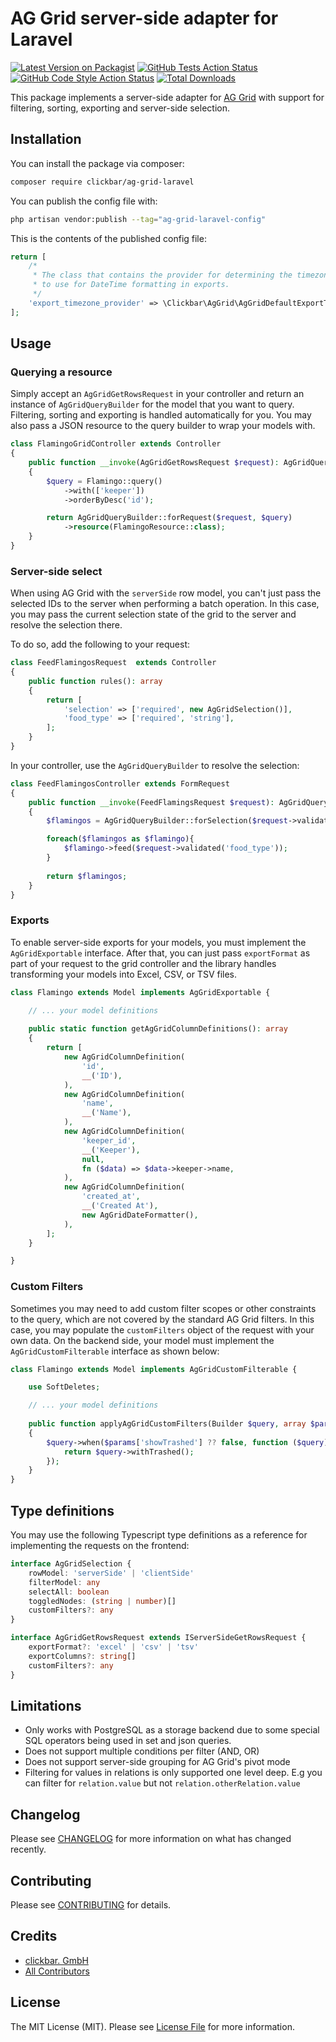 # AG Grid server-side adapter for Laravel

[![Latest Version on Packagist](https://img.shields.io/packagist/v/clickbar/ag-grid-laravel.svg?style=flat-square)](https://packagist.org/packages/clickbar/ag-grid-laravel)
[![GitHub Tests Action Status](https://img.shields.io/github/actions/workflow/status/clickbar/ag-grid-laravel/run-tests.yml?branch=main&label=tests&style=flat-square)](https://github.com/clickbar/ag-grid-laravel/actions?query=workflow%3Arun-tests+branch%3Amain)
[![GitHub Code Style Action Status](https://img.shields.io/github/actions/workflow/status/clickbar/ag-grid-laravel/fix-php-code-style-issues.yml?branch=main&label=code%20style&style=flat-square)](https://github.com/clickbar/ag-grid-laravel/actions?query=workflow%3A"Fix+PHP+code+style+issues"+branch%3Amain)
[![Total Downloads](https://img.shields.io/packagist/dt/clickbar/ag-grid-laravel.svg?style=flat-square)](https://packagist.org/packages/clickbar/ag-grid-laravel)

This package implements a server-side adapter for [AG Grid](https://www.ag-grid.com/) with support for filtering, sorting, exporting and server-side selection.

## Installation

You can install the package via composer:

```bash
composer require clickbar/ag-grid-laravel
```

You can publish the config file with:

```bash
php artisan vendor:publish --tag="ag-grid-laravel-config"
```

This is the contents of the published config file:

```php
return [
    /*
     * The class that contains the provider for determining the timezone 
     * to use for DateTime formatting in exports.
     */
    'export_timezone_provider' => \Clickbar\AgGrid\AgGridDefaultExportTimezoneProvider::class
];
```

## Usage

### Querying a resource

Simply accept an `AgGridGetRowsRequest` in your controller and return an instance of `AgGridQueryBuilder` for the model that you want to query. 
Filtering, sorting and exporting is handled automatically for you. You may also pass a JSON resource to the query builder to wrap your models with.

```php
class FlamingoGridController extends Controller
{
    public function __invoke(AgGridGetRowsRequest $request): AgGridQueryBuilder
    {
        $query = Flamingo::query()
            ->with(['keeper'])
            ->orderByDesc('id');

        return AgGridQueryBuilder::forRequest($request, $query)
            ->resource(FlamingoResource::class);
    }
}
```

### Server-side select

When using AG Grid with the `serverSide` row model, you can't just pass the selected IDs to the server when performing a batch operation.
In this case, you may pass the current selection state of the grid to the server and resolve the selection there.

To do so, add the following to your request:

```php
class FeedFlamingosRequest  extends Controller
{
    public function rules(): array
    {
        return [
            'selection' => ['required', new AgGridSelection()],
            'food_type' => ['required', 'string'],
        ];
    }
}
```

In your controller, use the `AgGridQueryBuilder` to resolve the selection:

```php
class FeedFlamingosController extends FormRequest
{
    public function __invoke(FeedFlamingsRequest $request): AgGridQueryBuilder
    {
        $flamingos = AgGridQueryBuilder::forSelection($request->validated('selection'))->get();

        foreach($flamingos as $flamingo){
            $flamingo->feed($request->validated('food_type'));
        }
        
        return $flamingos;
    }
}
```

### Exports

To enable server-side exports for your models, you must implement the `AgGridExportable` interface. 
After that, you can just pass `exportFormat` as part of your request to the grid controller and the library handles transforming your models into Excel, CSV, or TSV files.

```php
class Flamingo extends Model implements AgGridExportable {

    // ... your model definitions
    
    public static function getAgGridColumnDefinitions(): array
    {
        return [
            new AgGridColumnDefinition(
                'id',
                __('ID'),
            ),
            new AgGridColumnDefinition(
                'name',
                __('Name'),
            ),
            new AgGridColumnDefinition(
                'keeper_id',
                __('Keeper'),
                null,
                fn ($data) => $data->keeper->name,
            ),
            new AgGridColumnDefinition(
                'created_at',
                __('Created At'),
                new AgGridDateFormatter(),
            ),
        ];
    }

}
```

### Custom Filters

Sometimes you may need to add custom filter scopes or other constraints to the query, 
which are not covered by the standard AG Grid filters. In this case, you may populate the `customFilters` object of the request with your own data.
On the backend side, your model must implement the `AgGridCustomFilterable` interface as shown below:

```php
class Flamingo extends Model implements AgGridCustomFilterable {

    use SoftDeletes;

    // ... your model definitions
    
    public function applyAgGridCustomFilters(Builder $query, array $params): void
    {
        $query->when($params['showTrashed'] ?? false, function ($query) {
            return $query->withTrashed();
        });
    }
}
```

## Type definitions

You may use the following Typescript type definitions as a reference 
for implementing the requests on the frontend:

```typescript
interface AgGridSelection {
    rowModel: 'serverSide' | 'clientSide'
    filterModel: any
    selectAll: boolean
    toggledNodes: (string | number)[]
    customFilters?: any
}

interface AgGridGetRowsRequest extends IServerSideGetRowsRequest {
    exportFormat?: 'excel' | 'csv' | 'tsv'
    exportColumns?: string[]
    customFilters?: any
}
```

## Limitations

- Only works with PostgreSQL as a storage backend due to some special SQL operators being used in set and json queries.
- Does not support multiple conditions per filter (AND, OR)
- Does not support server-side grouping for AG Grid's pivot mode
- Filtering for values in relations is only supported one level deep. E.g you can filter for `relation.value` but not `relation.otherRelation.value` 

## Changelog

Please see [CHANGELOG](CHANGELOG.md) for more information on what has changed recently.

## Contributing

Please see [CONTRIBUTING](CONTRIBUTING.md) for details.

## Credits

- [clickbar. GmbH](https://github.com/clickbar)
- [All Contributors](../../contributors)

## License

The MIT License (MIT). Please see [License File](LICENSE.md) for more information.
